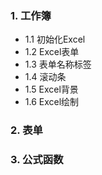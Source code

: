 ### 1. 工作簿
* 1.1 初始化Excel
* 1.2 Excel表单
* 1.3 表单名称标签
* 1.4 滚动条
* 1.5 Excel背景
* 1.6 Excel绘制
### 2. 表单
### 3. 公式函数
